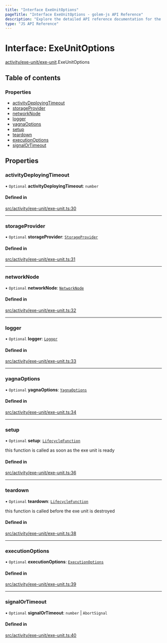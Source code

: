 ```yaml
---
title: "Interface ExeUnitOptions"
pageTitle: "Interface ExeUnitOptions - golem-js API Reference"
description: "Explore the detailed API reference documentation for the Interface ExeUnitOptions within the golem-js SDK for the Golem Network."
type: "JS API Reference"
---
```

# Interface: ExeUnitOptions

[activity/exe-unit/exe-unit](../modules/activity_exe_unit_exe_unit).ExeUnitOptions

## Table of contents

### Properties

- [activityDeployingTimeout](activity_exe_unit_exe_unit.ExeUnitOptions#activitydeployingtimeout)
- [storageProvider](activity_exe_unit_exe_unit.ExeUnitOptions#storageprovider)
- [networkNode](activity_exe_unit_exe_unit.ExeUnitOptions#networknode)
- [logger](activity_exe_unit_exe_unit.ExeUnitOptions#logger)
- [yagnaOptions](activity_exe_unit_exe_unit.ExeUnitOptions#yagnaoptions)
- [setup](activity_exe_unit_exe_unit.ExeUnitOptions#setup)
- [teardown](activity_exe_unit_exe_unit.ExeUnitOptions#teardown)
- [executionOptions](activity_exe_unit_exe_unit.ExeUnitOptions#executionoptions)
- [signalOrTimeout](activity_exe_unit_exe_unit.ExeUnitOptions#signalortimeout)

## Properties

### activityDeployingTimeout

• `Optional` **activityDeployingTimeout**: `number`

#### Defined in

[src/activity/exe-unit/exe-unit.ts:30](https://github.com/golemfactory/golem-js/blob/ed1cf1df/src/activity/exe-unit/exe-unit.ts#L30)

___

### storageProvider

• `Optional` **storageProvider**: [`StorageProvider`](shared_storage_provider.StorageProvider)

#### Defined in

[src/activity/exe-unit/exe-unit.ts:31](https://github.com/golemfactory/golem-js/blob/ed1cf1df/src/activity/exe-unit/exe-unit.ts#L31)

___

### networkNode

• `Optional` **networkNode**: [`NetworkNode`](../classes/network_node.NetworkNode)

#### Defined in

[src/activity/exe-unit/exe-unit.ts:32](https://github.com/golemfactory/golem-js/blob/ed1cf1df/src/activity/exe-unit/exe-unit.ts#L32)

___

### logger

• `Optional` **logger**: [`Logger`](shared_utils_logger_logger.Logger)

#### Defined in

[src/activity/exe-unit/exe-unit.ts:33](https://github.com/golemfactory/golem-js/blob/ed1cf1df/src/activity/exe-unit/exe-unit.ts#L33)

___

### yagnaOptions

• `Optional` **yagnaOptions**: [`YagnaOptions`](../modules/shared_yagna_yagnaApi#yagnaoptions)

#### Defined in

[src/activity/exe-unit/exe-unit.ts:34](https://github.com/golemfactory/golem-js/blob/ed1cf1df/src/activity/exe-unit/exe-unit.ts#L34)

___

### setup

• `Optional` **setup**: [`LifecycleFunction`](../modules/activity_exe_unit_exe_unit#lifecyclefunction)

this function is called as soon as the exe unit is ready

#### Defined in

[src/activity/exe-unit/exe-unit.ts:36](https://github.com/golemfactory/golem-js/blob/ed1cf1df/src/activity/exe-unit/exe-unit.ts#L36)

___

### teardown

• `Optional` **teardown**: [`LifecycleFunction`](../modules/activity_exe_unit_exe_unit#lifecyclefunction)

this function is called before the exe unit is destroyed

#### Defined in

[src/activity/exe-unit/exe-unit.ts:38](https://github.com/golemfactory/golem-js/blob/ed1cf1df/src/activity/exe-unit/exe-unit.ts#L38)

___

### executionOptions

• `Optional` **executionOptions**: [`ExecutionOptions`](activity_exe_script_executor.ExecutionOptions)

#### Defined in

[src/activity/exe-unit/exe-unit.ts:39](https://github.com/golemfactory/golem-js/blob/ed1cf1df/src/activity/exe-unit/exe-unit.ts#L39)

___

### signalOrTimeout

• `Optional` **signalOrTimeout**: `number` \| `AbortSignal`

#### Defined in

[src/activity/exe-unit/exe-unit.ts:40](https://github.com/golemfactory/golem-js/blob/ed1cf1df/src/activity/exe-unit/exe-unit.ts#L40)
